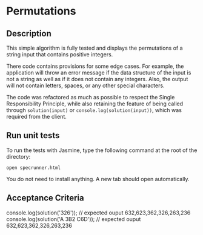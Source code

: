 # Permutations

## Description
This simple algorithm is fully tested and displays the permutations of a string input that contains positive integers. 

There code contains provisions for some edge cases. For example, the application will throw an error message if the data structure of the input is not a string as well as if it does not contain any integers. Also, the output will not contain letters, spaces, or any other special characters.

The code was refactored as much as possible to respect the Single Responsibility Principle, while also retaining the feature of being called through ```solution(input)``` or ```console.log(solution(input))```, which was required from the client. 

## Run unit tests
To run the tests with Jasmine, type the following command at the root of the directory:
```
open specrunner.html
```

You do not need to install anything. A new tab should open automatically.

## Acceptance Criteria
console.log(solution('326')); // expected ouput 632,623,362,326,263,236
</br>
console.log(solution('A 3B2 C6D')); // expected ouput 632,623,362,326,263,236
